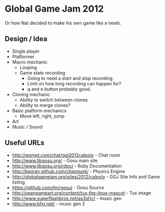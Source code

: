 # Global Game Jam 2012

Or how Nat decided to make his own game like a newb.

## Design / Idea

  * Single player
  * Platformer
  * Macro mechanic
    * Looping
    * Game state recording
      * Going to need a start and stop recording.
      * Limit on how long recording can happen for?
      * q and e button probably good.
  * Cloning mechanic
    * Ability to switch between clones
    * Ability to merge clones?
  * Basic platform mechanics
    * Move left, right, jump
  * Art
  * Music / Sound

## Useful URLs

  * http://wompt.com/chat/ggj2012calpoly - Chat room
  * http://www.libgosu.org/ - Gosu main site
  * http://www.libgosu.org/rdoc/ - Ruby Documentation
  * http://beoran.github.com/chipmunk/ - Physics Engine
  * http://globalgamejam.org/sites/2012/calpoly - GGJ Site Info and Game listing
  * https://github.com/jlnr/gosu/ - Gosu Source
  * http://opengameart.org/content/tux-the-linux-mascot - Tux image
  * http://www.superflashbros.net/as3sfxr/ - music gen
  * http://www.bfxr.net/ - music gen 2
